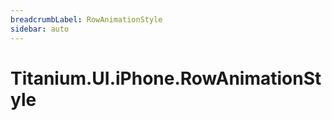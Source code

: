 ```yaml
---
breadcrumbLabel: RowAnimationStyle
sidebar: auto
---
```


# Titanium.UI.iPhone.RowAnimationStyle

<ProxySummary/>

<ApiDocs/>
